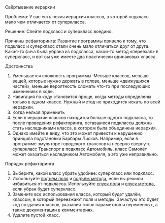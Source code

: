 Свёртывание иерархии

Проблема: У вас есть некая иерархия классов, в которой подкласс мало чем отличается от суперкласса.

Решение: Слейте подкласс и суперкласс воедино.

Причины рефакторинга: Развитие программы привело к тому, что подкласс и суперкласс стали очень мало отличаться друг от друга. Какая-то фича была убрана из подкласса, какой-то метод «переехал» в суперкласс, и вот вы уже имеете два практически одинаковых класса.

Достоинства

1. Уменьшается сложность программы. Меньше классов, меньше вещей, которые нужно держать в голове, меньше «движущихся частей», меньше вероятность сломать что-то при последующих изменениях в коде.
2. Навигация по коду становится проще, когда методы определены только в одном классе. Нужный метод не приходится искать по всей иерархии.
3. Когда нельзя применить
4. Если в иерархии классов находится больше одного подкласса, то после проведения рефакторинга, оставшиеся подклассы должны стать наследниками класса, в котором была объединена иерархия.
5. Однако имейте в виду, что это может привести к нарушению принципа подстановки Барбары Лисков. Например, если в программе эмуляторе городского транспорта неверно свернуть суперкласс Транспорт в подкласс Автомобиль, класс Самолёт может оказаться наследником Автомобиля, а это уже неправильно.

Порядок рефакторинга

1. Выберите, какой класс убрать удобнее: суперкласс или подкласс.
2. Используйте <a href="https://github.com/helenasilkina/refactoring/blob/master/Pull%20Up%20Field%20(Подъём%20поля).md">подъём поля</a> и <a href="https://github.com/helenasilkina/refactoring/blob/master/Pull%20Up%20Method%20(Подъём%20метода).md">подъём метода</a>, если вы решили избавиться от подкласса. Используйте <a href="https://github.com/helenasilkina/refactoring/blob/master/Push%20Down%20Field%20(Спуск%20поля).md">спуск поля</a> и <a href="https://github.com/helenasilkina/refactoring/blob/master/Push%20Down%20Method%20(Спуск%20метода).md">спуск метода</a>, если убран будет суперкласс.
3. Замените все использования класса, который будет удалён, классом, в который переезжают поля и методы. Зачастую это будет код создания классов, указания типов параметров и переменных, а также документации в комментариях.
4. Удалите пустой класс.
